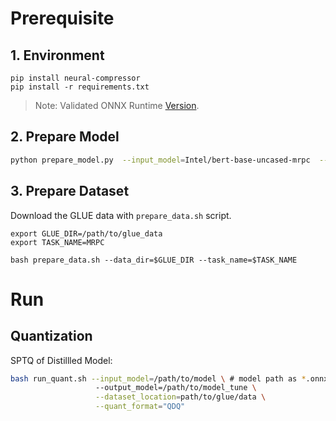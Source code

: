 # Prerequisite

## 1. Environment

```shell
pip install neural-compressor
pip install -r requirements.txt
```

> Note: Validated ONNX Runtime [Version](/docs/source/installation_guide.md#validated-software-environment).

## 2. Prepare Model

```bash
python prepare_model.py  --input_model=Intel/bert-base-uncased-mrpc  --output_model=bert-base-uncased-mrpc.onnx
```

## 3. Prepare Dataset

Download the GLUE data with `prepare_data.sh` script.

```shell
export GLUE_DIR=/path/to/glue_data
export TASK_NAME=MRPC 

bash prepare_data.sh --data_dir=$GLUE_DIR --task_name=$TASK_NAME
```

# Run

## Quantization

SPTQ of Distillled Model:

```bash
bash run_quant.sh --input_model=/path/to/model \ # model path as *.onnx
                   --output_model=/path/to/model_tune \
                   --dataset_location=path/to/glue/data \
                   --quant_format="QDQ"
```